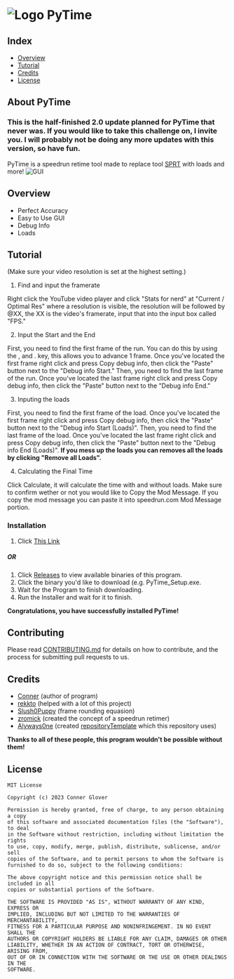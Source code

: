 # ![Logo](https://user-images.githubusercontent.com/110003454/202070516-6a86e5af-6085-4766-97ac-93586de31915.png)  PyTime
## Index
  - [Overview](#overview) 
  - [Tutorial](#tutorial)
  - [Credits](#credits)
  - [License](#license)

## About PyTime

### This is the half-finished 2.0 update planned for PyTime that never was. If you would like to take this challenge on, I invite you. I will probably not be doing any more updates with this version, so have fun.

PyTime is a speedrun retime tool made to replace tool [SPRT](https://github.com/Slush0Puppy/retime) with loads and more!
![GUI](https://i.imgur.com/SOhx1P6l.png)

## Overview
- Perfect Accuracy
- Easy to Use GUI
- Debug Info
- Loads

## Tutorial
(Make sure your video resolution is set at the highest setting.)
1. Find and input the framerate
  
  Right click the YouTube video player and click "Stats for nerd" at "Current / Optimal Res" where a resolution is visible, the resolution will be followed by @XX, the XX is the video's framerate, input that into the input box called "FPS."
  
2. Input the Start and the End

  First, you need to find the first frame of the run. You can do this by using the , and . key, this allows you to advance 1 frame. Once you've located the first frame right click and press Copy debug info, then click the "Paste" button next to the "Debug info Start." Then, you need to find the last frame of the run. Once you've located the last frame right click and press Copy debug info, then click the "Paste" button next to the "Debug info End."
  
3. Inputing the loads

  First, you need to find the first frame of the load. Once you've located the first frame right click and press Copy debug info, then click the "Paste" button next to the "Debug info Start (Loads)". Then, you need to find the last frame of the load. Once you've located the last frame right click and press Copy debug info, then click the "Paste" button next to the "Debug info End (Loads)".
  **If you mess up the loads you can removes all the loads by clicking "Remove all Loads".**

4. Calculating the Final Time

  Click Calculate, it will calculate the time with and without loads. Make sure to confirm wether or not you would like to Copy the Mod Message. If you copy the mod message you can paste it into speedrun.com Mod Message portion.


### Installation
1. Click [This Link](https://github.com/connerglover/PyTime/releases/latest/download/PyTime_Setup.exe)

##### OR

1. Click [Releases](https://github.com/ConnerConnerConner/PyTime/releases/) to view available binaries of this program.
2. Click the binary you'd like to download (e.g. PyTime_Setup.exe.
3. Wait for the Program to finish downloading.
4. Run the Installer and wait for it to finish.

**Congratulations, you have successfully installed PyTime!**

## Contributing
Please read [CONTRIBUTING.md](CONTRIBUTING.md) for details on how to contribute, and the process for submitting pull requests to us.

## Credits
  - [Conner](https://github.com/ConnerConnerConner) (author of program)
  - [rekkto](https://github.com/rekkto) (helped with a lot of this project)
  - [Slush0Puppy](https://github.com/Slush0Puppy) (frame rounding equasion)
  - [zromick](https://github.com/zromick) (created the concept of a speedrun retimer)
  - [Alyways0ne](https://github.com/Always0ne) (created [repositoryTemplate](https://github.com/always0ne/repositoryTemplate) which this repository uses)

**Thanks to all of these people, this program wouldn't be possible without them!**

## License

```
MIT License

Copyright (c) 2023 Conner Glover

Permission is hereby granted, free of charge, to any person obtaining a copy
of this software and associated documentation files (the "Software"), to deal
in the Software without restriction, including without limitation the rights
to use, copy, modify, merge, publish, distribute, sublicense, and/or sell
copies of the Software, and to permit persons to whom the Software is
furnished to do so, subject to the following conditions:

The above copyright notice and this permission notice shall be included in all
copies or substantial portions of the Software.

THE SOFTWARE IS PROVIDED "AS IS", WITHOUT WARRANTY OF ANY KIND, EXPRESS OR
IMPLIED, INCLUDING BUT NOT LIMITED TO THE WARRANTIES OF MERCHANTABILITY,
FITNESS FOR A PARTICULAR PURPOSE AND NONINFRINGEMENT. IN NO EVENT SHALL THE
AUTHORS OR COPYRIGHT HOLDERS BE LIABLE FOR ANY CLAIM, DAMAGES OR OTHER
LIABILITY, WHETHER IN AN ACTION OF CONTRACT, TORT OR OTHERWISE, ARISING FROM,
OUT OF OR IN CONNECTION WITH THE SOFTWARE OR THE USE OR OTHER DEALINGS IN THE
SOFTWARE.
```
